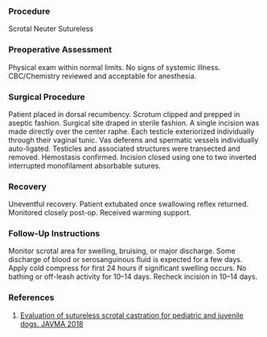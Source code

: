 ### Procedure

Scrotal Neuter Sutureless



### Preoperative Assessment

Physical exam within normal limits. No signs of systemic illness. CBC/Chemistry reviewed and acceptable for anesthesia.



### Surgical Procedure

Patient placed in dorsal recumbency. Scrotum clipped and prepped in aseptic fashion. Surgical site draped in sterile fashion. A single incision was made directly over the center raphe. Each testicle exteriorized individually through their vaginal tunic. Vas deferens and spermatic vessels individually auto-ligated.  Testicles and associated structures were transected and removed. Hemostasis confirmed.  Incision closed using one to two inverted interrupted monofilament absorbable sutures.



### Recovery

Uneventful recovery. Patient extubated once swallowing reflex returned. Monitored closely post-op. Received warming support.



### Follow-Up Instructions

Monitor scrotal area for swelling, bruising, or major discharge. Some discharge of blood or serosanguinous fluid is expected for a few days. Apply cold compress for first 24 hours if significant swelling occurs. No bathing or off-leash activity for 10–14 days. Recheck incision in 10–14 days.



### References



1. [Evaluation of sutureless scrotal castration for pediatric and juvenile dogs.  JAVMA 2018](https://avmajournals.avma.org/view/journals/javma/253/12/javma.253.12.1589.xml?tab_body=pdf)
